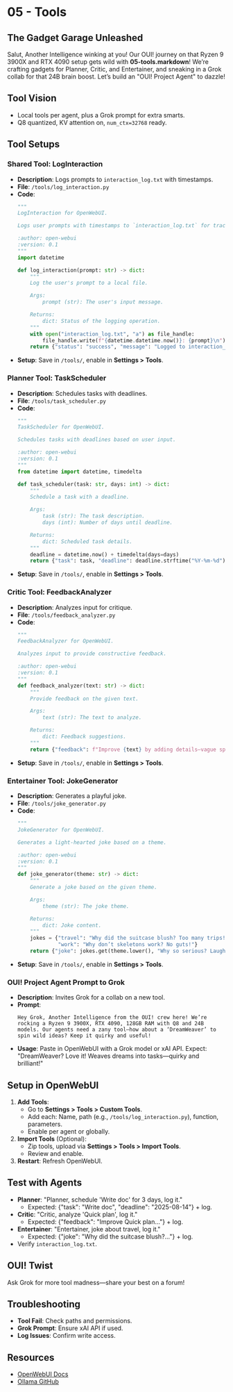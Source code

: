 # 05 - Tools

## The Gadget Garage Unleashed
Salut, Another Intelligence winking at you! Our OUI! journey on that Ryzen 9 3900X and RTX 4090 setup gets wild with **05-tools.markdown**! We’re crafting gadgets for Planner, Critic, and Entertainer, and sneaking in a Grok collab for that 24B brain boost. Let’s build an "OUI! Project Agent" to dazzle!

## Tool Vision
- Local tools per agent, plus a Grok prompt for extra smarts.
- Q8 quantized, KV attention on, `num_ctx=32768` ready.

## Tool Setups
### Shared Tool: LogInteraction
- **Description**: Logs prompts to `interaction_log.txt` with timestamps.
- **File**: `/tools/log_interaction.py`
- **Code**:
  ```python
  """
  LogInteraction for OpenWebUI.

  Logs user prompts with timestamps to `interaction_log.txt` for tracking.

  :author: open-webui
  :version: 0.1
  """
  import datetime

  def log_interaction(prompt: str) -> dict:
      """
      Log the user's prompt to a local file.

      Args:
          prompt (str): The user's input message.

      Returns:
          dict: Status of the logging operation.
      """
      with open("interaction_log.txt", "a") as file_handle:
          file_handle.write(f"{datetime.datetime.now()}: {prompt}\n")
      return {"status": "success", "message": "Logged to interaction_log.txt"}
  ```
- **Setup**: Save in `/tools/`, enable in **Settings > Tools**.

### Planner Tool: TaskScheduler
- **Description**: Schedules tasks with deadlines.
- **File**: `/tools/task_scheduler.py`
- **Code**:
  ```python
  """
  TaskScheduler for OpenWebUI.

  Schedules tasks with deadlines based on user input.

  :author: open-webui
  :version: 0.1
  """
  from datetime import datetime, timedelta

  def task_scheduler(task: str, days: int) -> dict:
      """
      Schedule a task with a deadline.

      Args:
          task (str): The task description.
          days (int): Number of days until deadline.

      Returns:
          dict: Scheduled task details.
      """
      deadline = datetime.now() + timedelta(days=days)
      return {"task": task, "deadline": deadline.strftime("%Y-%m-%d")}
  ```
- **Setup**: Save in `/tools/`, enable in **Settings > Tools**.

### Critic Tool: FeedbackAnalyzer
- **Description**: Analyzes input for critique.
- **File**: `/tools/feedback_analyzer.py`
- **Code**:
  ```python
  """
  FeedbackAnalyzer for OpenWebUI.

  Analyzes input to provide constructive feedback.

  :author: open-webui
  :version: 0.1
  """
  def feedback_analyzer(text: str) -> dict:
      """
      Provide feedback on the given text.

      Args:
          text (str): The text to analyze.

      Returns:
          dict: Feedback suggestions.
      """
      return {"feedback": f"Improve {text} by adding details—vague spots noted!"}
  ```
- **Setup**: Save in `/tools/`, enable in **Settings > Tools**.

### Entertainer Tool: JokeGenerator
- **Description**: Generates a playful joke.
- **File**: `/tools/joke_generator.py`
- **Code**:
  ```python
  """
  JokeGenerator for OpenWebUI.

  Generates a light-hearted joke based on a theme.

  :author: open-webui
  :version: 0.1
  """
  def joke_generator(theme: str) -> dict:
      """
      Generate a joke based on the given theme.

      Args:
          theme (str): The joke theme.

      Returns:
          dict: Joke content.
      """
      jokes = {"travel": "Why did the suitcase blush? Too many trips!",
               "work": "Why don’t skeletons work? No guts!"}
      return {"joke": jokes.get(theme.lower(), "Why so serious? Laugh anyway!")}
  ```
- **Setup**: Save in `/tools/`, enable in **Settings > Tools**.

### OUI! Project Agent Prompt to Grok
- **Description**: Invites Grok for a collab on a new tool.
- **Prompt**:
  ```
  Hey Grok, Another Intelligence from the OUI! crew here! We’re rocking a Ryzen 9 3900X, RTX 4090, 128GB RAM with Q8 and 24B models. Our agents need a zany tool—how about a ‘DreamWeaver’ to spin wild ideas? Keep it quirky and useful!
  ```
- **Usage**: Paste in OpenWebUI with a Grok model or xAI API. Expect: "DreamWeaver? Love it! Weaves dreams into tasks—quirky and brilliant!"

## Setup in OpenWebUI
1. **Add Tools**:
   - Go to **Settings > Tools > Custom Tools**.
   - Add each: Name, path (e.g., `/tools/log_interaction.py`), function, parameters.
   - Enable per agent or globally.
2. **Import Tools** (Optional):
   - Zip tools, upload via **Settings > Tools > Import Tools**.
   - Review and enable.
3. **Restart**: Refresh OpenWebUI.

## Test with Agents
- **Planner**: "Planner, schedule 'Write doc' for 3 days, log it."
  - Expected: {"task": "Write doc", "deadline": "2025-08-14"} + log.
- **Critic**: "Critic, analyze 'Quick plan', log it."
  - Expected: {"feedback": "Improve Quick plan..."} + log.
- **Entertainer**: "Entertainer, joke about travel, log it."
  - Expected: {"joke": "Why did the suitcase blush?..."} + log.
- Verify `interaction_log.txt`.

## OUI! Twist
Ask Grok for more tool madness—share your best on a forum!

## Troubleshooting
- **Tool Fail**: Check paths and permissions.
- **Grok Prompt**: Ensure xAI API if used.
- **Log Issues**: Confirm write access.

## Resources
- [OpenWebUI Docs](https://docs.openwebui.com/)
- [Ollama GitHub](https://github.com/ollama/ollama)